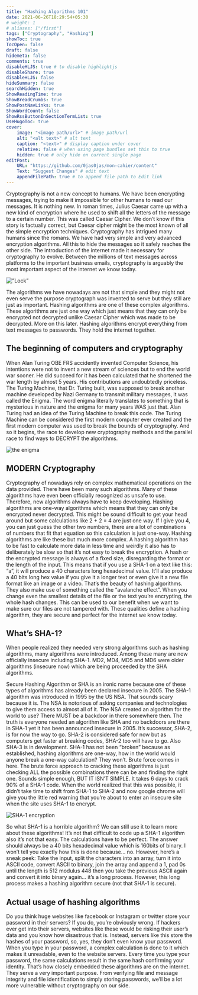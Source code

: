 ```yaml
---
title: "Hashing Algorithms 101"
date: 2021-06-26T18:29:54+05:30
# weight: 1
# aliases: ["/first"]
tags: ["Cryptography", "Hashing"]
showToc: true
TocOpen: false
draft: false
hidemeta: false
comments: true
disableHLJS: true # to disable highlightjs
disableShare: true
disableHLJS: false
hideSummary: false
searchHidden: true
ShowReadingTime: true
ShowBreadCrumbs: true
ShowPostNavLinks: true
ShowWordCount: false
ShowRssButtonInSectionTermList: true
UseHugoToc: true
cover:
    image: "<image path/url>" # image path/url
    alt: "<alt text>" # alt text
    caption: "<text>" # display caption under cover
    relative: false # when using page bundles set this to true
    hidden: true # only hide on current single page
editPost:
    URL: "https://github.com/0jas0jas/mon-cahier/content"
    Text: "Suggest Changes" # edit text
    appendFilePath: true # to append file path to Edit link
---
```


Cryptography is not a new concept to humans. We have been encrypting messages, trying to make it impossible for other humans to read our messages. It is nothing new. In roman times, Julius Caesar came up with a new kind of encryption where he used to shift all the letters of the message to a certain number. This was called Caesar Cipher. We don’t know if this story is factually correct, but Caesar cipher might be the most known of all the simple encryption techniques. Cryptography has intrigued many humans since the romans. We have had very simple and very advanced encryption algorithms. All this to hide the messages so it safely reaches the other side. The introduction of the internet made it necessary for cryptography to evolve. Between the millions of text messages across platforms to the important business emails, cryptography is arguably the most important aspect of the internet we know today.

![”Lock”](https://images.unsplash.com/photo-1582970816926-c8b60f417661?ixid=MnwxMjA3fDB8MHxwaG90by1wYWdlfHx8fGVufDB8fHx8&ixlib=rb-1.2.1&auto=format&fit=crop&w=1500&q=80)


The algorithms we have nowadays are not that simple and they might not even serve the purpose cryptograph was invented to serve but they still are just as important. Hashing algorithms are one of these complex algorithms. These algorithms are just one way which just means that they can only be encrypted not decrypted unlike Caesar Cipher which was made to be decrypted. More on this later. Hashing algorithms encrypt everything from text messages to passwords. They hold the internet together.

## The beginning of computers and cryptography

When Alan Turing OBE FRS accidently invented Computer Science, his intentions were not to invent a new stream of sciences but to end the world war sooner. He did succeed for it has been calculated that he shortened the war length by almost 5 years. His contributions are undoubtedly priceless. The Turing Machine, that Dr. Turing built, was supposed to break another machine developed by Nazi Germany to transmit military messages, it was called the Enigma. The word enigma literally translates to something that is mysterious in nature and the enigma for many years WAS just that. Alan Turing had an idea of the Turing Machine to break this code. The Turing Machine can be considered the first modern computer ever created and the first modern computer was used to break the bounds of cryptography. And so it begins, the race to develop new cryptography methods and the parallel race to find ways to DECRYPT the algorithms.


![the enigma](https://images.unsplash.com/photo-1572435555646-7ad9a149ad91?ixid=MnwxMjA3fDB8MHxwaG90by1wYWdlfHx8fGVufDB8fHx8&ixlib=rb-1.2.1&auto=format&fit=crop&w=1500&q=80)

## MODERN Cryptography

Cryptography of nowadays rely on complex mathematical operations on the data provided. There have been many such algorithms. Many of these algorithms have even been officially recognized as unsafe to use. Therefore, new algorithms always have to keep developing. Hashing algorithms are one-way algorithms which means that they can only be encrypted never decrypted. This might be sound difficult to get your head around but some calculations like 2 + 2 = 4 are just one way. If I give you 4, you can just guess the other two numbers, there are a lot of combinations of numbers that fit that equation so this calculation is just one-way. Hashing algorithms are like these but much more complex. A hashing algorithm has to be fast to calculate more data in less time and weirdly it also has to deliberately be slow so that it’s not easy to break the encryption. A hash or the encrypted message is always of a fixed size, disregarding the format or the length of the input. This means that if you use a SHA-1 on a text like this: “a”, it will produce a 40 characters long hexadecimal value. It’ll also produce a 40 bits long hex value if you give it a longer text or even give it a new file format like an image or a video. That’s the beauty of hashing algorithms. They also make use of something called the “avalanche effect”. When you change even the smallest details of the file or the text you’re encrypting, the whole hash changes. This can be used to our benefit when we want to make sure our files are not tampered with. These qualities define a hashing algorithm, they are secure and perfect for the internet we know today.

## What’s SHA-1?

When people realized they needed very strong algorithms such as hashing algorithms, many algorithms were introduced. Among these many are now officially insecure including SHA-1. MD2, MD4, MD5 and MD6 were older algorithms (insecure now) which are being proceeded by the SHA algorithms.

Secure Hashing Algorithm or SHA is an ironic name because one of these types of algorithms has already been declared insecure in 2005. The SHA-1 algorithm was introduced in 1995 by the US NSA. That sounds scary because it is. The NSA is notorious of asking companies and technologies to give them access to almost all of it. The NSA created an algorithm for the world to use? There MUST be a backdoor in there somewhere then. The truth is everyone needed an algorithm like SHA and no backdoors are there in SHA-1 yet it has been announced insecure in 2005. It’s successor, SHA-2, is for now the way to go. SHA-2 is considered safe for now but as computers get faster at breaking codes, SHA-2 too will have to go. Also SHA-3 is in development. SHA-1 has not been “broken” because as established, hashing algorithms are one-way, how in the world would anyone break a one-way calculation? They won’t. Brute force comes in here. The brute force approach to cracking these algorithms is just checking ALL the possible combinations there can be and finding the right one. Sounds simple enough, BUT IT ISN’T SIMPLE. It takes 6 days to crack 90% of a SHA-1 code. When the world realized that this was possible, it didn’t take time to shift from SHA-1 to SHA-2 and now google chrome will give you the little red warning that you’re about to enter an insecure site when the site uses SHA-1 to encrypt.

![SHA-1 encryption](../../pictures/SHA-1.png)

So what SHA-1 is a horrible algorithm? We can still use it to learn more about these algorithms! It’s not that difficult to code up a SHA-1 algorithm also it’s not that easy. The calculations have to be perfect. The answer should always be a 40 bits hexadecimal value which is 160bits of binary. I won’t tell you exactly how this is done because… no. However, here’s a sneak peek: Take the input, split the characters into an array, turn it into ASCII code, convert ASCII to binary, join the array and append a 1, pad 0s until the length is 512 modulus 448 then you take the previous ASCII again and convert it into binary again... it’s a long process. However, this long process makes a hashing algorithm secure (not that SHA-1 is secure).

## Actual usage of hashing algorithms

Do you think huge websites like facebook or Instagram or twitter store your password in their servers? If you do, you’re obviously wrong. If hackers ever get into their servers, websites like these would be risking their user’s data and you know how disastrous that is. Instead, servers like this store the hashes of your password, so, yes, they don’t even know your password. When you type in your password, a complex calculation is done to it which makes it unreadable, even to the website servers. Every time you type your password, the same calculations result in the same hash confirming your identity. That’s how closely embedded these algorithms are on the internet. They serve a very important purpose. From verifying file and message integrity and file identification to simply storing passwords, we’ll be a lot more vulnerable without cryptography on our side. 